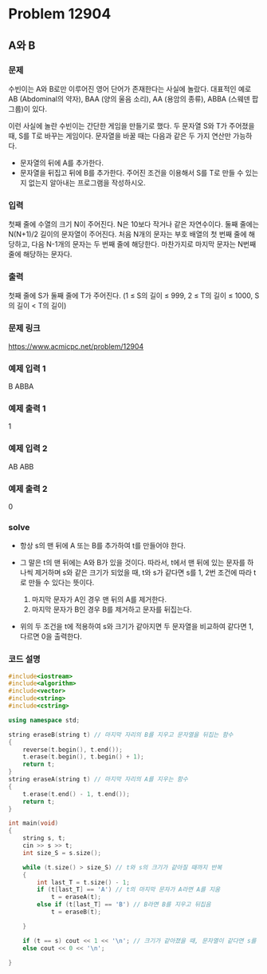 # Problem 12904

## A와 B

### 문제
수빈이는 A와 B로만 이루어진 영어 단어가 존재한다는 사실에 놀랐다. 대표적인 예로 AB (Abdominal의 약자), BAA (양의 울음 소리), AA (용암의 종류), ABBA (스웨덴 팝 그룹)이 있다.

이런 사실에 놀란 수빈이는 간단한 게임을 만들기로 했다. 두 문자열 S와 T가 주어졌을 때, S를 T로 바꾸는 게임이다. 문자열을 바꿀 때는 다음과 같은 두 가지 연산만 가능하다.

- 문자열의 뒤에 A를 추가한다.
- 문자열을 뒤집고 뒤에 B를 추가한다.
주어진 조건을 이용해서 S를 T로 만들 수 있는지 없는지 알아내는 프로그램을 작성하시오.

### 입력
첫째 줄에 수열의 크기 N이 주어진다. N은 10보다 작거나 같은 자연수이다. 둘째 줄에는 N(N+1)/2 길이의 문자열이 주어진다. 처음 N개의 문자는 부호 배열의 첫 번째 줄에 해당하고, 다음 N-1개의 문자는 두 번째 줄에 해당한다. 마찬가지로 마지막 문자는 N번째 줄에 해당하는 문자다.

### 출력
첫째 줄에 S가 둘째 줄에 T가 주어진다. (1 ≤ S의 길이 ≤ 999, 2 ≤ T의 길이 ≤ 1000, S의 길이 < T의 길이)

### 문제 링크
<https://www.acmicpc.net/problem/12904>

### 예제 입력 1
B
ABBA

### 예제 출력 1
1

### 예제 입력 2
AB
ABB

### 예제 출력 2
0

### solve
- 항상 s의 맨 뒤에 A 또는 B를 추가하여 t를 만들어야 한다.
- 그 말은 t의 맨 뒤에는 A와 B가 있을 것이다. 따라서, t에서 맨 뒤에 있는 문자를 하나씩 제거하며 s와 같은 크기가 되었을 때, t와 s가 같다면 s를 1, 2번 조건에 따라 t로 만들 수 있다는 뜻이다.

	1. 마지막 문자가 A인 경우 맨 뒤의 A를 제거한다.
	2. 마지막 문자가 B인 경우 B를 제거하고 문자를 뒤집는다.
	
- 위의 두 조건을 t에 적용하여 s와 크기가 같아지면 두 문자열을 비교하여 같다면 1, 다르면 0을 출력한다.

### 코드 설명
```C++
#include<iostream>
#include<algorithm>
#include<vector>
#include<string>
#include<cstring>

using namespace std;

string eraseB(string t) // 마지막 자리의 B를 지우고 문자열을 뒤집는 함수
{
	reverse(t.begin(), t.end());
	t.erase(t.begin(), t.begin() + 1);
	return t;
}
string eraseA(string t) // 마지막 자리의 A를 지우는 함수
{
	t.erase(t.end() - 1, t.end());
	return t;
}

int main(void)
{
	string s, t;
	cin >> s >> t;
	int size_S = s.size();

	while (t.size() > size_S) // t와 s의 크기가 같아질 때까지 반복
	{
		int last_T = t.size() - 1;
		if (t[last_T] == 'A') // t의 마지막 문자가 A라면 A를 지움
			t = eraseA(t);
		else if (t[last_T] == 'B') // B라면 B를 지우고 뒤집음
			t = eraseB(t);

	}

	if (t == s) cout << 1 << '\n'; // 크기가 같아졌을 때, 문자열이 같다면 s를 t로 바꿀 수 있음
	else cout << 0 << '\n';

}
```
